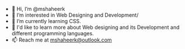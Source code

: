 - 👋 Hi, I’m @mshaheerk
- 👀 I’m interested in Web Designing and Development/
- 🌱 I’m currently learning CSS.
- 💞️ I'd like to learn more about Web designing and its Development and different programming languages.
- 📫 Reach me at mshaheerk@outlook.com

<!---
mshaheerk/mshaheerk is a ✨ special ✨ repository because its `README.md` (this file) appears on your GitHub profile.
You can click the Preview link to take a look at your changes.
--->

